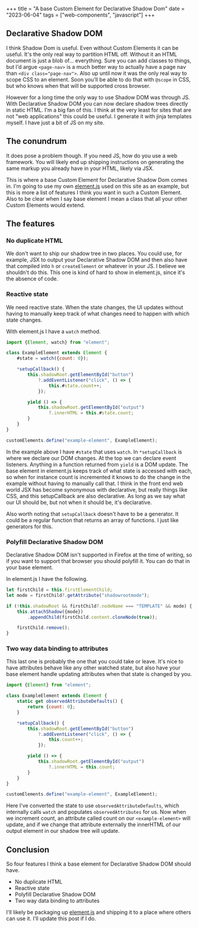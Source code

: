 +++
title = "A base Custom Element for Declarative Shadow Dom"
date = "2023-06-04"
tags = ["web-components", "javascript"]
+++

## Declarative Shadow DOM

I think Shadow Dom is useful. Even without Custom Elements it can be useful. It's the only real way to partition HTML off. Without it an HTML document is just a blob of… everything. Sure you can add classes to things, but I'd argue `<page-nav>` is a much better way to actually have a page nav than `<div class="page-nav">`. Also up until now it was the only real way to scope CSS to an element. Soon you'll be able to do that with `@scope` in CSS, but who knows when that will be supported cross browser.

However for a long time the only way to use Shadow DOM was through JS. With Declarative Shadow DOM you can now declare shadow trees directly in static HTML. I'm a big fan of this. I think at the very least for sites that are not "web applications" this could be useful. I generate it with jinja templates myself. I have just a bit of JS on my site.

## The conundrum

It does pose a problem though. If you need JS, how do you use a web framework. You will likely end up shipping instructions on generating the same markup you already have in your HTML, likely via JSX.

This is where a base Custom Element for Declarative Shadow Dom comes in. I'm going to use my own [element.js](/element.js) used on this site as an example, but this is more a list of features I think you want in such a Custom Element. Also to be clear when I say base element I mean a class that all your other Custom Elements would extend.

## The features

### No duplicate HTML

We don't want to ship our shadow tree in two places. You could use, for example, JSX to output your Declarative Shadow DOM and then also have that compiled into `h` or `createElement` or whatever in your JS. I believe we shouldn't do this. This one is kind of hard to show in element.js, since it's the absence of code.

### Reactive state

We need reactive state. When the state changes, the UI updates without having to manually keep track of what changes need to happen with which state changes.

With element.js I have a `watch` method.

``` js
import {Element, watch} from "element";

class ExampleElement extends Element {
	#state = watch({count: 0});

	*setupCallback() {
		this.shadowRoot.getElementById("button")
			?.addEventListener("click", () => {
				this.#state.count++;
			});

		yield () => {
			this.shadowRoot.getElementById("output")
				?.innerHTML = this.#state.count;
		}
	}
}

customElements.define("example-element", ExampleElement);
```

In the example above I have `#state` that uses `watch`. In `*setupCallback` is where we declare our DOM changes. At the top we can declare event listeners. Anything in a function returned from `yield` is a DOM update. The base element in element.js keeps track of what state is accessed with each, so when for instance count is incremented it knows to do the change in the example without having to manually call that. I think in the front end web world JSX has become synonymous with declarative, but really things like CSS, and this setupCallback are also declarative. As long as we say what our UI should be, but not when it should be, it's declarative.

Also worth noting that `setupCallback` doesn't have to be a generator. It could be a regular function that returns an array of functions. I just like generators for this.

### Polyfill Declarative Shadow DOM

Declarative Shadow DOM isn't supported in Firefox at the time of writing, so if you want to support that browser you should polyfill it. You can do that in your base element.

In element.js I have the following.

``` js
let firstChild = this.firstElementChild;
let mode = firstChild?.getAttribute("shadowrootmode");

if (!this.shadowRoot && firstChild?.nodeName === "TEMPLATE" && mode) {
	this.attachShadow({mode})
		.appendChild(firstChild.content.cloneNode(true));

	firstChild.remove();
}
```

### Two way data binding to attributes

This last one is probably the one that you could take or leave. It's nice to have attributes behave like any other watched state, but also have your base element handle updating attributes when that state is changed by you.

``` js
import {Element} from "element";

class ExampleElement extends Element {
	static get observedAttributeDefaults() {
		return {count: 0};
	}

	*setupCallback() {
		this.shadowRoot.getElementById("button")
			?.addEventListener("click", () => {
				this.count++;
			});

		yield () => {
			this.shadowRoot.getElementById("output")
				?.innerHTML = this.count;
		}
	}
}

customElements.define("example-element", ExampleElement);
```

Here I've converted the state to use `observedAttributeDefaults`, which internally calls `watch` and populates `observedAttributes` for us. Now when we increment count, an attribute called count on our `<example-element>` will update, and if we change that attribute externally the innerHTML of our output element in our shadow tree will update.

## Conclusion

So four features I think a base element for Declarative Shadow DOM should have.

- No duplicate HTML
- Reactive state
- Polyfill Declarative Shadow DOM
- Two way data binding to attributes

I'll likely be packaging up [element.js](/element.js) and shipping it to a place where others can use it. I'll update this post if I do.
